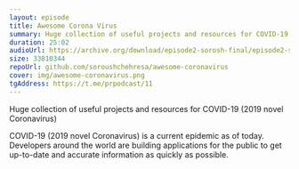```yaml
---
layout: episode
title: Awesome Corona Virus
summary: Huge collection of useful projects and resources for COVID-19
duration: 25:02
audioUrl: https://archive.org/download/episode2-sorosh-final/episode2-sorosh-final.mp3
size: 33810344
repoUrl: github.com/soroushchehresa/awesome-coronavirus
cover: img/awesome-coronavirus.png
tgAddress: https://t.me/prpodcast/11
---
```


<p>
Huge collection of useful projects and resources for COVID-19 (2019 novel Coronavirus)
</p>

<p>
COVID-19 (2019 novel Coronavirus) is a current epidemic as of today. Developers around the world are building applications for the public to get up-to-date and accurate information as quickly as possible. 
</p>